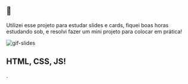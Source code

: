 ## 📌 
Utilizei esse projeto para estudar slides e cards, fiquei boas horas estudando sob, e resolvi fazer um mini projeto para colocar em prática!

![gif-slides](https://github.com/diogoAGon/project-slider/assets/148248042/ca7838f3-fb8c-4963-98ca-ac5fdb63697a)

## HTML, CSS, JS!
.
